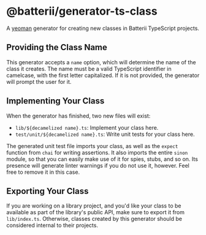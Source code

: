 # @batterii/generator-ts-class
A [yeoman](https://yeoman.io/) generator for creating new classes in Batterii
TypeScript projects.


## Providing the Class Name
This generator accepts a `name` option, which will determine the name of the
class it creates. The name must be a valid TypeScript identifier in camelcase,
with the first letter capitalized. If it is not provided, the generator will
prompt the user for it.


## Implementing Your Class
When the generator has finished, two new files will exist:

- `lib/${decamelized name}.ts`: Implement your class here.
- `test/unit/${decamelized name}.ts`: Write unit tests for your class here.

The generated unit test file imports your class, as well as the `expect`
function from `chai` for writing assertions. It also imports the entire `sinon`
module, so that you can easily make use of it for spies, stubs, and so on. Its
presence will generate linter warnings if you do not use it, however. Feel free
to remove it in this case.


## Exporting Your Class
If you are working on a library project, and you'd like your class to be
available as part of the library's public API, make sure to export it from
`lib/index.ts`. Otherwise, classes created by this generator should be
considered internal to their projects.
